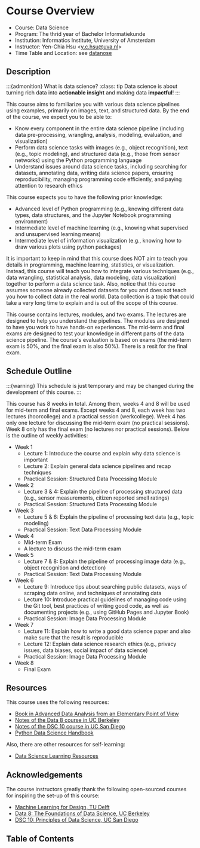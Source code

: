 # Course Overview

- Course: Data Science
- Program: The thrid year of Bachelor Informatiekunde
- Institution: Informatics Institute, University of Amsterdam
- Instructor: Yen-Chia Hsu \<y.c.hsu@uva.nl\>
- Time Table and Location: see [datanose](https://datanose.nl/)

## Description

:::{admonition} What is data science?
:class: tip
Data science is about turning rich data into **actionable insight** and making data **impactful**!
:::

This course aims to familiarize you with various data science pipelines using examples, primarily on images, text, and structured data. By the end of the course, we expect you to be able to:
- Know every component in the entire data science pipeline (including data pre-processing, wrangling, analysis, modeling, evaluation, and visualization)
- Perform data science tasks with images (e.g., object recognition), text (e.g., topic modeling), and structured data (e.g., those from sensor networks) using the Python programming language
- Understand issues around data science tasks, including searching for datasets, annotating data, writing data science papers, ensuring reproducibility, managing programming code efficiently, and paying attention to research ethics

This course expects you to have the following prior knowledge:
- Advanced level of Python programming (e.g., knowing different data types, data structures, and the Jupyter Notebook programming environment)
- Intermediate level of machine learning (e.g., knowing what supervised and unsupervised learning means)
- Intermediate level of information visualization (e.g., knowing how to draw various plots using python packages)

It is important to keep in mind that this course does NOT aim to teach you details in programming, machine learning, statistics, or visualization. Instead, this course will teach you how to integrate various techniques (e.g., data wrangling, statistical analysis, data modeling, data visualization) together to perform a data science task. Also, notice that this course assumes someone already collected datasets for you and does not teach you how to collect data in the real world. Data collection is a topic that could take a very long time to explain and is out of the scope of this course.

This course contains lectures, modules, and two exams. The lectures are designed to help you understand the pipelines. The modules are designed to have you work to have hands-on experiences. The mid-term and final exams are designed to test your knowledge in different parts of the data science pipeline. The course's evaluation is based on exams (the mid-term exam is 50%, and the final exam is also 50%). There is a resit for the final exam.

## Schedule Outline

:::{warning}
This schedule is just temporary and may be changed during the development of this course.
:::

This course has 8 weeks in total. Among them, weeks 4 and 8 will be used for mid-term and final exams. Except weeks 4 and 8, each week has two lectures (hoorcollege) and a practical session (werkcollege). Week 4 has only one lecture for discussing the mid-term exam (no practical sessions). Week 8 only has the final exam (no lectures nor practical sessions). Below is the outline of weekly activities:

- Week 1
  - Lecture 1: Introduce the course and explain why data science is important
  - Lecture 2: Explain general data science pipelines and recap techniques
  - Practical Session: Structured Data Processing Module
- Week 2
  - Lecture 3 & 4: Explain the pipeline of processing structured data (e.g., sensor measurements, citizen reported smell ratings)
  - Practical Session: Structured Data Processing Module
- Week 3
  - Lecture 5 & 6: Explain the pipeline of processing text data (e.g., topic modeling)
  - Practical Session: Text Data Processing Module
- Week 4
  - Mid-term Exam
  - A lecture to discuss the mid-term exam
- Week 5
  - Lecture 7 & 8: Explain the pipeline of processing image data (e.g., object recognition and detection)
  - Practical Session: Text Data Processing Module
- Week 6
  - Lecture 9: Introduce tips about searching public datasets, ways of scraping data online, and techniques of annotating data
  - Lecture 10: Introduce practical guidelines of managing code using the Git tool, best practices of writing good code, as well as documenting projects (e.g., using GitHub Pages and Jupyter Book)
  - Practical Session: Image Data Processing Module
- Week 7
  - Lecture 11: Explain how to write a good data science paper and also make sure that the result is reproducible
  - Lecture 12: Explain data science research ethics (e.g., privacy issues, data biases, social impact of data science)
  - Practical Session: Image Data Processing Module
- Week 8
  - Final Exam

## Resources

This course uses the following resources:
- [Book in Advanced Data Analysis from an Elementary Point of View](https://www.stat.cmu.edu/~cshalizi/ADAfaEPoV/)
- [Notes of the Data 8 course in UC Berkeley](https://inferentialthinking.com/)
- [Notes of the DSC 10 course in UC San Diego](https://notes.dsc10.com/)
- [Python Data Science Handbook](https://jakevdp.github.io/PythonDataScienceHandbook/)

Also, there are other resources for self-learning:
- [Data Science Learning Resources](https://medium.com/data-science-at-microsoft/data-science-learning-resources-193ccf6fafb)

## Acknowledgements

The course instructors greatly thank the following open-sourced courses for inspiring the set-up of this course:
- [Machine Learning for Design, TU Delft](https://ml4design.github.io)
- [Data 8: The Foundations of Data Science, UC Berkeley](https://data-8.github.io/)
- [DSC 10: Principles of Data Science, UC San Diego](https://dsc10.com/)

## Table of Contents

```{tableofcontents}
```
